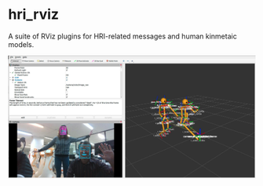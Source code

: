 hri_rviz
========

A suite of RViz plugins for HRI-related messages and human kinmetaic models.

![Screenshot of HRI Rviz plugins](doc/screenshot.jpg)


